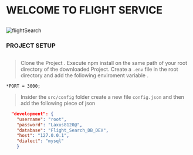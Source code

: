 # WELCOME TO FLIGHT SERVICE 
##
![flightSearch](https://previews.123rf.com/images/visivasnc/visivasnc1710/visivasnc171000047/87935861-booking-and-search-flight-ticket-air-travel-trip-vacation-concept-banner-web-template-.jpg)
### PROJECT SETUP
##

> Clone the Project .
> Execute npm install on the same path of your root directory of the downloaded Project.
>Create a `.env` file in the root directory and add the following enviroment variable .

    *PORT = 3000;
> Insider the `src/config` folder create a new file `config.json` and then add the following piece of json
```json
  "development": {
    "username": "root",
    "password": "Laxus8120@",
    "database": "Flight_Search_DB_DEV",
    "host": "127.0.0.1",
    "dialect": "mysql"
    }
```

